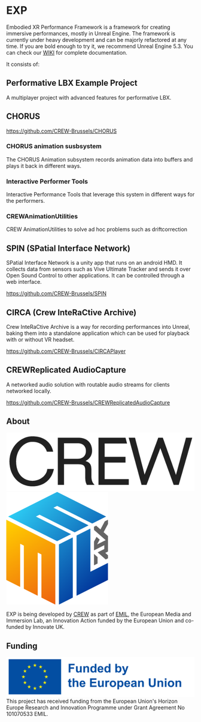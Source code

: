 # EXP
Embodied XR Performance Framework is a framework for creating immersive performances, mostly in Unreal Engine.
The framework is currently under heavy development and can be majorly refactored at any time.
If you are bold enough to try it, we recommend Unreal Engine 5.3.
You can check our [WIKI](https://github.com/CREW-Brussels/EXP/wiki) for complete documentation.

It consists of:

## Performative LBX Example Project
A multiplayer project with advanced features for performative LBX.
## CHORUS
https://github.com/CREW-Brussels/CHORUS
### CHORUS animation susbsystem
The CHORUS Animation subsystem records animation data into buffers and plays it back in different ways.
### Interactive Performer Tools
Interactive Performance Tools that leverage this system in different ways for the performers.
### CREWAnimationUtilities
CREW AnimationUtilities to solve ad hoc problems such as driftcorrection
## SPIN (SPatial Interface Network) 
SPatial Interface Network is a unity app that runs on an android HMD.
It collects data from sensors such as Vive Ultimate Tracker and sends it over Open Sound Control to other applications.
It can be controlled through a web interface.

https://github.com/CREW-Brussels/SPIN

## CIRCA (Crew InteRaCtive Archive)
Crew InteRaCtive Archive is a way for recording performances into Unreal, baking them into a standalone application which can be used for playback with or without VR headset.

https://github.com/CREW-Brussels/CIRCAPlayer

## CREWReplicated AudioCapture
A networked audio solution with routable audio streams for clients networked locally.

https://github.com/CREW-Brussels/CREWReplicatedAudioCapture

## About
![](/.doc/img/CREW-logo.png)
![](/.doc/img/emil.png)

EXP is being developed by [CREW](http://crew.brussels) as part of [EMIL](https://emil-xr.eu/), the European Media and Immersion Lab, an Innovation Action funded by the European Union and co-funded by Innovate UK. 

## Funding
![](.doc/img/funded-by-the-eu.png)
This project has received funding from the European Union's Horizon Europe Research and Innovation Programme under Grant Agreement No 101070533 EMIL.

